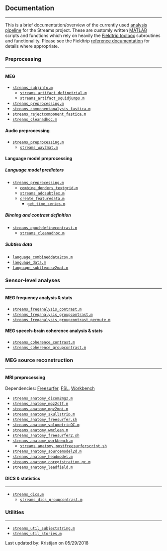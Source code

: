 ## Documentation
---
This is a brief documentation/overview of the currently used [analysis pipeline][analysis pipeline] for the Streams project. These are customly written [MATLAB][matlab] scripts and functions which rely on heavily the [Fieldtrip toolbox][Fieldtrip] subroutines and functionality. Please see the Fieldtrip [reference documentation][Fieldtrip documentation] for details where appropriate.

### Preprocessing
---
#### MEG
* [`streams_subjinfo.m`](matlab/streams_subjinfo.m)
  * [`streams_artifact_definetrial.m`](matlab/streams_artifact_definetrial.m)
  * [`streams_artifact_squidjumps.m`](matlab/streams_artifact_squidjumps.m)
* [`streams_preprocessing.m`](matlab/streams_preprocessing.m)
* [`streams_componentanalysis_fastica.m`](matlab/streams_componentanalysis_fastica.m)
* [`streams_rejectcomponent_fastica.m`](matlab/streams_rejectcomponent_fastica.m)
* [`streams_cleanadhoc.m`](matlab/streams_rejectcomponent_fastica.m)

#### Audio preprocessing

* [`streams_preprocessing.m`](matlab/streams_preprocessing.m)
  * [`streams_wav2mat.m`](matlab/streams_wav2mat.m)

#### Language model preprocessing

##### Language model predictors
* [`streams_preprocessing.m`](matlab/streams_preprocessing.m)
    * [`combine_donders_textgrid.m`](matlab/combine_donders_textgrid.m)
    * [`streams_addsubtlex.m`](matlab/streams_addsubtlex.m)
    * [`create_featuredata.m`](matlab/create_featuredata.m)
      * [`get_time_series.m`](matlab/get_time_series.m)

##### Binning and contrast definition
* [`streams_epochdefinecontrast.m`](language/streams_epochdefinecontrast.m)
  * [`streams_cleanadhoc.m`](matlab/streams_cleanadhoc.m)

##### Subtlex data

* [`language_combineddata2csv.m`](language/language_combineddata2csv.m)
* [`language_data.m`](language/language_data.m)
* [`language_subtlexcsv2mat.m`](language/language_subtlexcsv2mat.m)

### Sensor-level analyses
---
#### MEG frequency analysis & stats

* [`streams_freqanalysis_contrast.m`](matlab/streams_freqanalysis_contrast.m)
* [`streams_freqanalysis_groupcontrast.m`](matlab/streams_freqanalysis_groupcontrast.m)
* [`streams_freqanalysis_groupcontrast_permute.m`](matlab/streams_freqanalysis_groupcontrast_permute.m)

#### MEG speech-brain coherence analysis & stats

* [`streams_coherence_contrast.m`](matlab/streams_coherence_contrast.m)
* [`streams_coherence_groupcontrast.m`](matlab/streams_coherence_groupcontrast.m)

### MEG source reconstruction
---
#### MRI preprocessing

Dependencies: [Freesurfer][Freesurfer], [FSL][FSL], [Workbench][Workbench]

* [`streams_anatomy_dicom2mgz.m`](matlab/streams_anatomy_dicom2mgz.m)
* [`streams_anatomy_mgz2ctf.m`](matlab/streams_anatomy_mgz2ctf.m)
* [`streams_anatomy_mgz2mni.m`](matlab/streams_anatomy_mgz2mni.m)
* [`streams_anatomy_skullstrip.m`](matlab/streams_anatomy_skullstrip.m)
* [`streams_anatomy_freesurfer.sh`](matlab/streams_anatomy_freesurfer.sh)
* [`streams_anatomy_volumetricQC.m`](matlab/streams_anatomy_volumetricQC.m)
* [`streams_anatomy_wmclean.m`](matlab/streams_anatomy_wmclean.m)
* [`streams_anatomy_freesurfer2.sh`](matlab/streams_anatomy_freesurfer2.sh)
* [`streams_anatomy_workbench.m`](matlab/streams_anatomy_workbench.m)
  * [`streams_anatomy_postfreesurferscript.sh`](matlab/streams_anatomy_postfreesurferscript.m)
* [`streams_anatomy_sourcemodel2d.m`](matlab/streams_anatomy_sourcemodel2d.m)
* [`streams_anatomy_headmodel.m`](matlab/streams_anatomy_headmodel.m)
* [`streams_anatomy_coregistration_qc.m`](matlab/streams_anatomy_coregistration_qc.m)
* [`streams_anatomy_leadfield.m`](matlab/streams_anatomy_leadfield.m)

#### DICS & statistics
---
* [`streams_dics.m`](matlab/streams_dics.m)
  * [`streams_dics_groupcontrast.m`](matlab/streams_dics_groupcontrast.m)

### Utilities
---
* [`streams_util_subjectstring.m`](matlab/streams_util_subjectstring.m)
* [`streams_util_stories.m`](matlab/streams_util_stories.m)

Last updated by: Kristijan on 05/29/2018

[matlab]:https://nl.mathworks.com/products/matlab.html
[analysis pipeline]:https://github.com/KristijanArmeni/dyncon_streams
[Freesurfer]: https://surfer.nmr.mgh.harvard.edu/
[FSL]: https://fsl.fmrib.ox.ac.uk/fsl/fslwiki
[Workbench]: http://www.humanconnectome.org/software/connectome-workbench
[Fieldtrip]: http://www.fieldtriptoolbox.org/
[Fieldtrip documentation]: http://www.fieldtriptoolbox.org/reference
